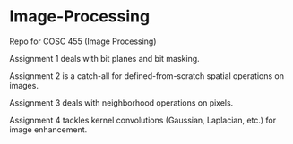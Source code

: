 # Image-Processing
Repo for COSC 455 (Image Processing)

Assignment 1 deals with bit planes and bit masking.

Assignment 2 is a catch-all for defined-from-scratch spatial operations on images.

Assignment 3 deals with neighborhood operations on pixels.

Assignment 4 tackles kernel convolutions (Gaussian, Laplacian, etc.) for image enhancement.
